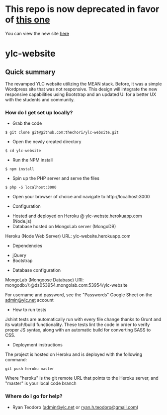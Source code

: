 # This repo is now deprecated in favor of [this one](https://github.com/thechori/ylc)
You can view the new site [here](http://www.ylc.net)

# ylc-website #

## Quick summary ##

The revamped YLC website utilizing the MEAN stack. Before, it was a simple Wordpress site that was not responsive. This design will integrate the new responsive capabilities using Bootstrap and an updated UI for a better UX with the students and community.

### How do I get set up locally? ###

- Grab the code
```
$ git clone git@github.com:thechori/ylc-website.git
```

- Open the newly created directory
```
$ cd ylc-website
```

- Run the NPM install 
```
$ npm install
```

- Spin up the PHP server and serve the files 
```
$ php -S localhost:3000
```

- Open your browser of choice and navigate to http://localhost:3000

* Configuration

+ Hosted and deployed on Heroku @ ylc-webste.herokuapp.com (Node.js)
+ Database hosted on MongoLab server (MongoDB)

Heroku (Node Web Server)
URL: ylc-website.herokuapp.com

* Dependencies
- jQuery
- Bootstrap

* Database configuration

MongoLab (Mongoose Database)
URI: mongodb://<dbuser>:<dbpassword>@ds053954.mongolab.com:53954/ylc-website

For username and password, see the "Passwords" Google Sheet on the admin@ylc.net account

* How to run tests

Jshint tests are automatically run with every file change thanks to Grunt and its watch/build functionality. These tests lint the code in order to verify proper JS syntax, along with an automatic build for converting SASS to CSS.

* Deployment instructions

The project is hosted on Heroku and is deployed with the following command:

```
git push heroku master
```

Where "heroku" is the git remote URL that points to the Heroku server, and "master" is your local code branch


### Where do I go for help? ###

* Ryan Teodoro (admin@ylc.net or ryan.h.teodoro@gmail.com)
